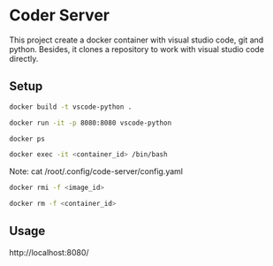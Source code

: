 # Coder Server

This project create a docker container with visual studio code, git and python.
Besides, it clones a repository to work with visual studio code directly.


## Setup
```bash
docker build -t vscode-python .
```

```bash
docker run -it -p 8080:8080 vscode-python
```

```bash
docker ps 
```

```bash
docker exec -it <container_id> /bin/bash
```
Note: cat /root/.config/code-server/config.yaml

```bash
docker rmi -f <image_id>
```
```bash
docker rm -f <container_id>
```


## Usage
http://localhost:8080/

